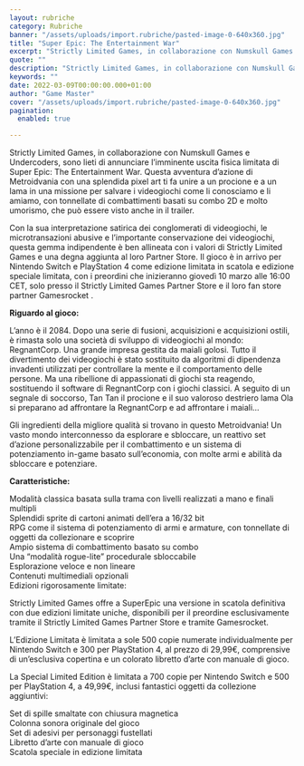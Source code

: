 ```yaml
---
layout: rubriche
category: Rubriche
banner: "/assets/uploads/import.rubriche/pasted-image-0-640x360.jpg"
title: "Super Epic: The Entertainment War"
excerpt: "Strictly Limited Games, in collaborazione con Numskull Games e Undercoders, sono lieti di annunciare l’imminente uscita fisica limitata di Super Epic: The Entertainment War. Questa avventura d’azione di Metroidvania con una splendida pixel art ti fa unire a un procione e a un lama in una missione per salvare i videogiochi come li conosciamo e [&hellip"
quote: ""
description: "Strictly Limited Games, in collaborazione con Numskull Games e Undercoders, sono lieti di annunciare l’imminente uscita fisica limitata di Super Epic: The Entertainment War. Questa avventura d’azione di Metroidvania con una splendida pixel art ti fa unire a un procione e a un lama in una missione per salvare i videogiochi come li conosciamo e [&hellip"
keywords: ""
date: 2022-03-09T00:00:00.000+01:00
author: "Game Master"
cover: "/assets/uploads/import.rubriche/pasted-image-0-640x360.jpg"
pagination:
  enabled: true

---
```


Strictly Limited Games, in collaborazione con Numskull Games e Undercoders, sono lieti di annunciare l’imminente uscita fisica limitata di Super Epic: The Entertainment War. Questa avventura d’azione di Metroidvania con una splendida pixel art ti fa unire a un procione e a un lama in una missione per salvare i videogiochi come li conosciamo e li amiamo, con tonnellate di combattimenti basati su combo 2D e molto umorismo, che può essere visto anche in il trailer.

Con la sua interpretazione satirica dei conglomerati di videogiochi, le microtransazioni abusive e l’importante conservazione dei videogiochi, questa gemma indipendente è ben allineata con i valori di Strictly Limited Games e una degna aggiunta al loro Partner Store. Il gioco è in arrivo per Nintendo Switch e PlayStation 4 come edizione limitata in scatola e edizione speciale limitata, con i preordini che inizieranno giovedì 10 marzo alle 16:00 CET, solo presso il Strictly Limited Games Partner Store e il loro fan store partner Gamesrocket .

**Riguardo al gioco:**

L’anno è il 2084\. Dopo una serie di fusioni, acquisizioni e acquisizioni ostili, è rimasta solo una società di sviluppo di videogiochi al mondo: RegnantCorp. Una grande impresa gestita da maiali golosi. Tutto il divertimento dei videogiochi è stato sostituito da algoritmi di dipendenza invadenti utilizzati per controllare la mente e il comportamento delle persone. Ma una ribellione di appassionati di giochi sta reagendo, sostituendo il software di RegnantCorp con i giochi classici. A seguito di un segnale di soccorso, Tan Tan il procione e il suo valoroso destriero lama Ola si preparano ad affrontare la RegnantCorp e ad affrontare i maiali…

Gli ingredienti della migliore qualità si trovano in questo Metroidvania! Un vasto mondo interconnesso da esplorare e sbloccare, un reattivo set d’azione personalizzabile per il combattimento e un sistema di potenziamento in-game basato sull’economia, con molte armi e abilità da sbloccare e potenziare.

**Caratteristiche:**

Modalità classica basata sulla trama con livelli realizzati a mano e finali multipli  
Splendidi sprite di cartoni animati dell’era a 16/32 bit  
RPG come il sistema di potenziamento di armi e armature, con tonnellate di oggetti da collezionare e scoprire  
Ampio sistema di combattimento basato su combo  
Una “modalità rogue-lite” procedurale sbloccabile  
Esplorazione veloce e non lineare  
Contenuti multimediali opzionali  
Edizioni rigorosamente limitate:

Strictly Limited Games offre a SuperEpic una versione in scatola definitiva con due edizioni limitate uniche, disponibili per il preordine esclusivamente tramite il Strictly Limited Games Partner Store e tramite Gamesrocket.

L’Edizione Limitata è limitata a sole 500 copie numerate individualmente per Nintendo Switch e 300 per PlayStation 4, al prezzo di 29,99€, comprensive di un’esclusiva copertina e un colorato libretto d’arte con manuale di gioco.

La Special Limited Edition è limitata a 700 copie per Nintendo Switch e 500 per PlayStation 4, a 49,99€, inclusi fantastici oggetti da collezione aggiuntivi:

Set di spille smaltate con chiusura magnetica  
Colonna sonora originale del gioco  
Set di adesivi per personaggi fustellati  
Libretto d’arte con manuale di gioco  
Scatola speciale in edizione limitata